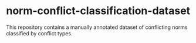 # norm-conflict-classification-dataset
This repository contains a manually annotated dataset of conflicting norms classified by conflict types.
